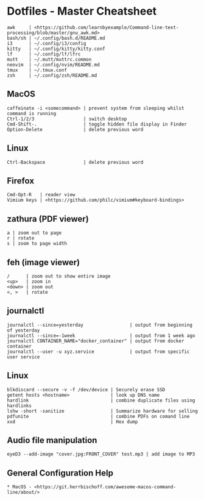 # Dotfiles - Master Cheatsheet

    awk     | <https://github.com/learnbyexample/Command-line-text-processing/blob/master/gnu_awk.md>
    bash/sh | ~/.config/bash.d/README.md
    i3      | ~/.config/i3/config
    kitty   | ~/.config/kitty/kitty.conf
    lf      | ~/.config/lf/lfrc
    mutt    | ~/.mutt/muttrc.common
    neovim  | ~/.config/nvim/README.md
    tmux    | ~/.tmux.conf
    zsh     | ~/.config/zsh/README.md

## MacOS

    caffeinate -i <somecommand> | prevent system from sleeping whilst command is running
    Ctrl-1/2/3                  | switch desktop
    Cmd-Shift-.                 | toggle hidden file display in Finder
    Option-Delete               | delete previous word

## Linux

    Ctrl-Backspace              | delete previous word

## Firefox

    Cmd-Opt-R   | reader view
    Vimium keys | <https://github.com/philc/vimium#keyboard-bindings>

## zathura (PDF viewer)

    a | zoom out to page
    r | rotate
    s | zoom to page width

## feh (image viewer)

    /      | zoom out to show entire image
    <up>   | zoom in
    <down> | zoom out
    <, >   | rotate

## journalctl

    journalctl --since=yesterday                 | output from beginning of yesterday
    journalctl --since=-1week                    | output from 1 week ago
    journalctl CONTAINER_NAME="docker_container" | output from docker container
    journalctl --user -u xyz.service             | output from specific user service

## Linux

    blkdiscard --secure -v -f /dev/device | Securely erase SSD
    getent hosts <hostname>               | look up DNS name
    hardlink                              | combine duplicate files using hardlinks
    lshw -short -sanitize                 | Summarize hardware for selling
    pdfunite                              | combine PDFs on comand line
    xxd                                   | Hex dump

## Audio file manipulation

    eyeD3 --add-image "cover.jpg:FRONT_COVER" test.mp3 | add image to MP3

## General Configuration Help

    * MacOS - <https://git.herrbischoff.com/awesome-macos-command-line/about/>

<!-- vim: set nospell: -->
